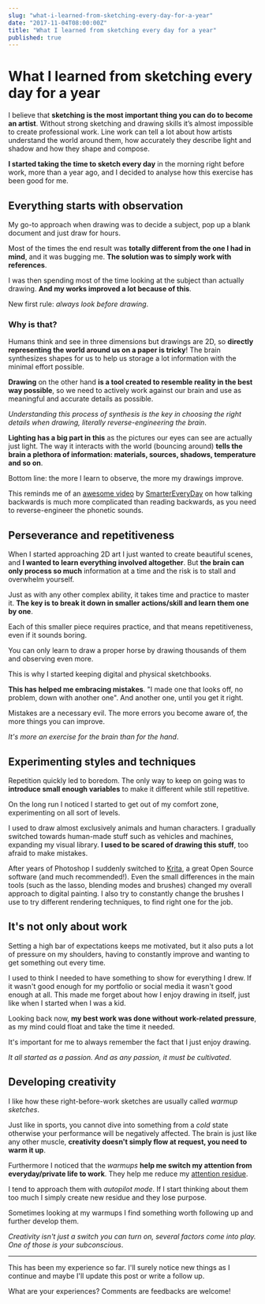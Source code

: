 ```yaml
---
slug: "what-i-learned-from-sketching-every-day-for-a-year"
date: "2017-11-04T08:00:00Z"
title: "What I learned from sketching every day for a year"
published: true
---
```


# What I learned from sketching every day for a year

I believe that **sketching is the most important thing you can do to become an artist**.
Without strong sketching and drawing skills it’s almost impossible to create professional work.
Line work can tell a lot about how artists understand the world around them, how accurately they describe light and shadow and how they shape and compose.

**I started taking the time to sketch every day** in the morning right before work, more than a year ago, and I decided to analyse how this exercise has been good for me.

## Everything starts with observation

My go-to approach when drawing was to decide a subject, pop up a blank document and just draw for hours.

Most of the times the end result was **totally different from the one I had in mind**, and it was bugging me.
**The solution was to simply work with references**.

I was then spending most of the time looking at the subject than actually drawing.
**And my works improved a lot because of this**.

New first rule: _always look before drawing_.

### Why is that?

Humans think and see in three dimensions but drawings are 2D, so **directly representing the world around us on a paper is tricky**!
The brain synthesizes shapes for us to help us storage a lot information with the minimal effort possible.

**Drawing** on the other hand **is a tool created to resemble reality in the best way possible**, so we need to actively work against our brain and use as meaningful and accurate details as possible.

_Understanding this process of synthesis is the key in choosing the right details when drawing, literally reverse-engineering the brain_.

**Lighting has a big part in this** as the pictures our eyes can see are actually just light.
The way it interacts with the world (bouncing around) **tells the brain a plethora of information: materials, sources, shadows, temperature and so on**.

Bottom line: the more I learn to observe, the more my drawings improve.

This reminds me of an [awesome video](https://www.youtube.com/watch?v=L5cAnxNVWkw) by [SmarterEveryDay](https://www.youtube.com/channel/UC6107grRI4m0o2-emgoDnAA) on how talking backwards is much more complicated than reading backwards, as you need to reverse-engineer the phonetic sounds.

## Perseverance and repetitiveness

When I started approaching 2D art I just wanted to create beautiful scenes, and **I wanted to learn everything involved altogether**.
But **the brain can only process so much** information at a time and the risk is to stall and overwhelm yourself.

Just as with any other complex ability, it takes time and practice to master it.
**The key is to break it down in smaller actions/skill and learn them one by one**.

Each of this smaller piece requires practice, and that means repetitiveness, even if it sounds boring.

You can only learn to draw a proper horse by drawing thousands of them and observing even more.

This is why I started keeping digital and physical sketchbooks.

**This has helped me embracing mistakes**. "I made one that looks off, no problem, down with another one". And another one, until you get it right.

Mistakes are a necessary evil.
The more errors you become aware of, the more things you can improve.

_It's more an exercise for the brain than for the hand_.

## Experimenting styles and techniques

Repetition quickly led to boredom. The only way to keep on going was to **introduce small enough variables** to make it different while still repetitive.

On the long run I noticed I started to get out of my comfort zone, experimenting on all sort of levels.

I used to draw almost exclusively animals and human characters.
I gradually switched towards human-made stuff such as vehicles and machines, expanding my visual library.
**I used to be scared of drawing this stuff**, too afraid to make mistakes.

After years of Photoshop I suddenly switched to [Krita](https://krita.org/en/), a great Open Source software (and much recommended!).
Even the small differences in the main tools (such as the lasso, blending modes and brushes) changed my overall approach to digital painting.
I also try to constantly change the brushes I use to try different rendering techniques, to find right one for the job.

## It's not only about work

Setting a high bar of expectations keeps me motivated, but it also puts a lot of pressure on my shoulders, having to constantly improve and wanting to get something out every time.

I used to think I needed to have something to show for everything I drew.
If it wasn't good enough for my portfolio or social media it wasn't good enough at all.
This made me forget about how I enjoy drawing in itself, just like when I started when I was a kid.

Looking back now, **my best work was done without work-related pressure**, as my mind could float and take the time it needed.

It's important for me to always remember the fact that I just enjoy drawing.

_It all started as a passion.
And as any passion, it must be cultivated_.

## Developing creativity

I like how these right-before-work sketches are usually called _warmup sketches_.

Just like in sports, you cannot dive into something from a _cold_ state otherwise your performance will be negatively affected.
The brain is just like any other muscle, **creativity doesn't simply flow at request, you need to warm it up**.

Furthermore I noticed that the _warmups_ **help me switch my attention from everyday/private life to work**.
They help me reduce my [attention residue](https://ideas.repec.org/a/eee/jobhdp/v109y2009i2p168-181.html).

I tend to approach them with _autopilot mode_. If I start thinking about them too much I simply create new residue and they lose purpose.

Sometimes looking at my warmups I find something worth following up and further develop them.

_Creativity isn't just a switch you can turn on, several factors come into play.
One of those is your subconscious_.

---

This has been my experience so far. I'll surely notice new things as I continue and maybe I'll update this post or write a follow up.

What are your experiences? Comments are feedbacks are welcome!
